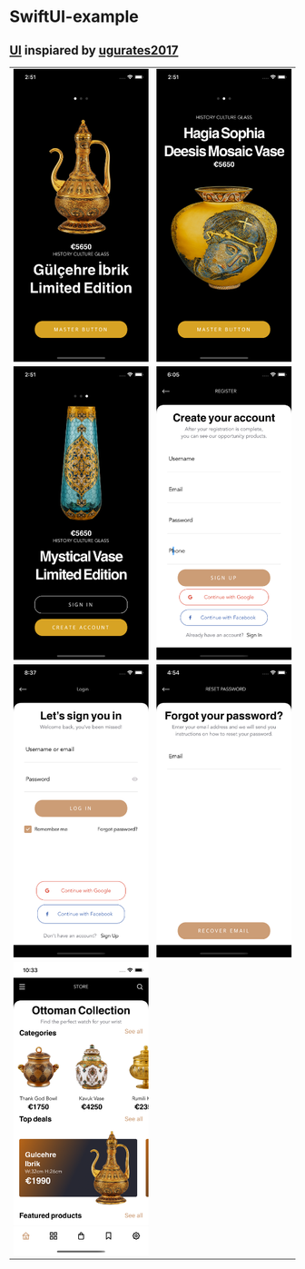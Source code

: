 # SwiftUI-example

## [UI](https://www.behance.net/gallery/95200977/90Store-Elements-Ecommerce-FREE-UI-KIT-Pasabahce) inspiared by [ugurates2017](https://www.behance.net/ugurates2017)
|  |  | 
|--|--|
| <img src="screenshots/1.png" width="%20"> | <img src="screenshots/2.png" width="%30"> |
| <img src="screenshots/3.png" width="%20"> | <img src="screenshots/4.png" width="%20"> |
| <img src="screenshots/5.png" width="%20"> | <img src="screenshots/6.png" width="%20">  |
| <img src="screenshots/8.png" width="%20"> |   |